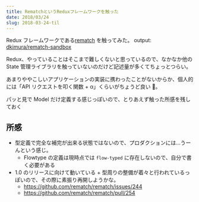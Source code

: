 ```yaml
---
title: RematchというReduxフレームワークを触った
date: 2018/03/24
slug: 2018-03-24-til
---
```


Redux フレームワークである[rematch](https://github.com/rematch/rematch) を触ってみた。
output: [dkimura/rematch-sandbox](https://github.com/dkimura/rematch-sandbox)

Redux、やっていることはそこまで難しくないと思っているので、なかなか他の State 管理ライブラリを触っていないのだけど記述量が多くてちょっとつらい。

あまりややこしいアプリケーションの実装に携わったことがないからか、個人的には「API リクエストを叩く関数 + α」くらいがちょうど良い 。

パッと見で Model だけ定義する感じっぽいので、とりあえず触った所感を残しておく

## 所感

* 型定義で完全な補完が出来る状態ではないので、プロダクションには…うーんという感じ。
  * Flowtype の定義は現時点では `flow-typed` に存在しないので、自分で書く必要がある
* 1.0 のリリースに向けて動いている + 型周りの整備が着々と行われているっぽいので、その際に素振り再開しようかな。
  * https://github.com/rematch/rematch/issues/244
  * https://github.com/rematch/rematch/pull/254
